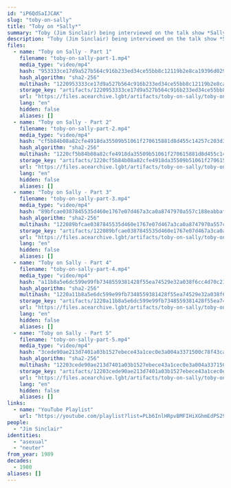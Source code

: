 ```yaml
---
id: "iP6QdSaIJCAK"
slug: "toby-on-sally"
title: "Toby on *Sally*"
summary: "Toby (Jim Sinclair) being interviewed on the talk show *Sally*"
description: "Toby (Jim Sinclair) being interviewed on the talk show *Sally* about xir identity as a neuter person (CW: amatonormativity, gender essentialism, dated language, misgendering, invasive questions toward intersex people)"
files:
  - name: "Toby on Sally - Part 1"
    filename: "toby-on-sally-part-1.mp4"
    media_type: "video/mp4"
    hash: "953333ce17d9a527b564c916b233ed34ce55bb8c12119b2e8ca19396d0296395"
    hash_algorithm: "sha2-256"
    multihash: "1220953333ce17d9a527b564c916b233ed34ce55bb8c12119b2e8ca19396d0296395"
    storage_key: "artifacts/1220953333ce17d9a527b564c916b233ed34ce55bb8c12119b2e8ca19396d0296395"
    url: "https://files.acearchive.lgbt/artifacts/toby-on-sally/toby-on-sally-part-1.mp4"
    lang: "en"
    hidden: false
    aliases: []
  - name: "Toby on Sally - Part 2"
    filename: "toby-on-sally-part-2.mp4"
    media_type: "video/mp4"
    hash: "cf5b84b08a82cfe4918da35509b51061f270615881d8d455c14257c203d3fa0a"
    hash_algorithm: "sha2-256"
    multihash: "1220cf5b84b08a82cfe4918da35509b51061f270615881d8d455c14257c203d3fa0a"
    storage_key: "artifacts/1220cf5b84b08a82cfe4918da35509b51061f270615881d8d455c14257c203d3fa0a"
    url: "https://files.acearchive.lgbt/artifacts/toby-on-sally/toby-on-sally-part-2.mp4"
    lang: "en"
    hidden: false
    aliases: []
  - name: "Toby on Sally - Part 3"
    filename: "toby-on-sally-part-3.mp4"
    media_type: "video/mp4"
    hash: "89bfcae0387845535d460e1767e07d467a3ca0a8747970a557c188eabbaf49bc"
    hash_algorithm: "sha2-256"
    multihash: "122089bfcae0387845535d460e1767e07d467a3ca0a8747970a557c188eabbaf49bc"
    storage_key: "artifacts/122089bfcae0387845535d460e1767e07d467a3ca0a8747970a557c188eabbaf49bc"
    url: "https://files.acearchive.lgbt/artifacts/toby-on-sally/toby-on-sally-part-3.mp4"
    lang: "en"
    hidden: false
    aliases: []
  - name: "Toby on Sally - Part 4"
    filename: "toby-on-sally-part-4.mp4"
    media_type: "video/mp4"
    hash: "a11b8a5e6dc599e99fb7348559381428f55ea74529e32a038f6cc4d70c21c135"
    hash_algorithm: "sha2-256"
    multihash: "1220a11b8a5e6dc599e99fb7348559381428f55ea74529e32a038f6cc4d70c21c135"
    storage_key: "artifacts/1220a11b8a5e6dc599e99fb7348559381428f55ea74529e32a038f6cc4d70c21c135"
    url: "https://files.acearchive.lgbt/artifacts/toby-on-sally/toby-on-sally-part-4.mp4"
    lang: "en"
    hidden: false
    aliases: []
  - name: "Toby on Sally - Part 5"
    filename: "toby-on-sally-part-5.mp4"
    media_type: "video/mp4"
    hash: "3cede90ae213d7401a03b1527ebece43a1cec0e3a004a3371500c78f43ca08a7"
    hash_algorithm: "sha2-256"
    multihash: "12203cede90ae213d7401a03b1527ebece43a1cec0e3a004a3371500c78f43ca08a7"
    storage_key: "artifacts/12203cede90ae213d7401a03b1527ebece43a1cec0e3a004a3371500c78f43ca08a7"
    url: "https://files.acearchive.lgbt/artifacts/toby-on-sally/toby-on-sally-part-5.mp4"
    lang: "en"
    hidden: false
    aliases: []
links:
  - name: "YouTube Playlist"
    url: "https://youtube.com/playlist?list=PLb6InlHRpvBMFIHiXGhmEdPS29DE5Q58d"
people:
  - "Jim Sinclair"
identities:
  - "asexual"
  - "neuter"
from_year: 1989
decades:
  - 1980
aliases: []
---
```

